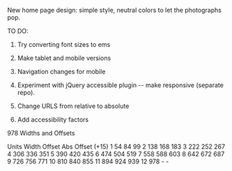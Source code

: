 New home page design: simple style, neutral colors to let the photographs pop. 

TO DO:

1. Try converting font sizes to ems

2. Make tablet and mobile versions

3. Navigation changes for mobile

4. Experiment with jQuery accessible plugin -- make responsive (separate repo). 

5. Change URLS from relative to absolute

6. Add accessibility factors




978 Widths and Offsets

  Units       Width       Offset      Abs Offset (+15)
   1          54          84          99
   2          138         168         183
   3          222         252         267
   4          306         336         351
   5          390         420         435
   6          474         504         519
   7          558         588         603
   8          642         672         687
   9          726         756         771
  10          810         840         855
  11          894         924         939
  12          978         -           -
